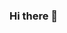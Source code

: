 ### Hi there 👋

<!--
**majesticmoon/majesticmoon** is a ✨ _special_ ✨ repository because its `README.md` (this file) appears on your GitHub profile.

Here are some ideas to get you started:

- 🔭 I’m currently working on PDL1 inhibitor SNP identifiers
- 🌱 I’m currently learning SQL 
- 👯 I’m looking to collaborate on Next generation sequencing methods 
- 🤔 I’m looking for help with machine learning
- 💬 Ask me about genomics sequencing and pipelines
- 📫 How to reach me: woltera202@potsdam.edu
- 😄 Pronouns: her/she
- ⚡ Fun fact: I love to code in the morning with a good cup of coffee
- 

Find me on the web:
https://genomicsjive.com/
